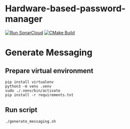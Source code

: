 # Hardware-based-password-manager
[![Run SonarCloud](https://github.com/JOQUR/Hardware-based-password-manager/actions/workflows/build.yaml/badge.svg?branch=main)](https://github.com/JOQUR/Hardware-based-password-manager/actions/workflows/build.yaml)
[![CMake Build](https://github.com/JOQUR/Hardware-based-password-manager/actions/workflows/cmake-single-platform.yml/badge.svg)](https://github.com/JOQUR/Hardware-based-password-manager/actions/workflows/cmake-single-platform.yml)


# Generate Messaging
## Prepare virtual environment
```
pip install virtualenv
python3 -m venv .venv
sudo ./.venv/bin/activate
pip install -r requirements.txt
```
## Run script
```
./generate_messaging.sh
```